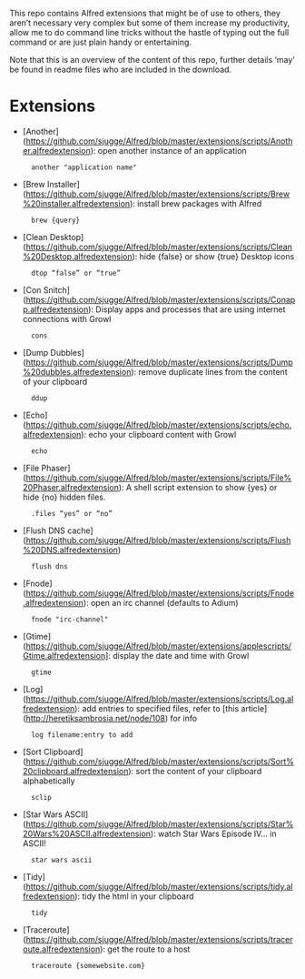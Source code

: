 This repo contains Alfred extensions that might be of use to others, they aren’t necessary very complex but some of them increase my productivity, allow me to do command line tricks without the hastle of typing out the full command or are just plain handy or entertaining.


Note that this is an overview of the content of this repo, further 
details ‘may’ be found in readme files who are included in the download.


Extensions
==========

- [Another] (https://github.com/sjugge/Alfred/blob/master/extensions/scripts/Another.alfredextension): open another instance of an application
		
		another "application name"

- [Brew Installer] (https://github.com/sjugge/Alfred/blob/master/extensions/scripts/Brew%20installer.alfredextension): install brew packages with Alfred

		brew {query}

- [Clean Desktop] (https://github.com/sjugge/Alfred/blob/master/extensions/scripts/Clean%20Desktop.alfredextension): hide {false} or show {true} Desktop icons

		dtop “false” or “true”

- [Con Snitch] (https://github.com/sjugge/Alfred/blob/master/extensions/scripts/Conapp.alfredextension): Display apps and processes that are using internet connections with Growl

		cons

- [Dump Dubbles] (https://github.com/sjugge/Alfred/blob/master/extensions/scripts/Dump%20dubbles.alfredextension): remove duplicate lines from the content of your clipboard

		ddup

- [Echo] (https://github.com/sjugge/Alfred/blob/master/extensions/scripts/echo.alfredextension): echo your clipboard content with Growl

		echo

- [File Phaser] (https://github.com/sjugge/Alfred/blob/master/extensions/scripts/File%20Phaser.alfredextension): A shell script extension to show {yes} or hide {no} hidden files.

		.files “yes” or “no”

- [Flush DNS cache] (https://github.com/sjugge/Alfred/blob/master/extensions/scripts/Flush%20DNS.alfredextension)

		flush dns
		
- [Fnode] (https://github.com/sjugge/Alfred/blob/master/extensions/scripts/Fnode.alfredextension): open an irc channel (defaults to Adium)

		fnode "irc-channel"

- [Gtime] (https://github.com/sjugge/Alfred/blob/master/extensions/applescripts/Gtime.alfredextension]: display the date and time with Growl

		gtime

- [Log] (https://github.com/sjugge/Alfred/blob/master/extensions/scripts/Log.alfredextension): add entries to specified files, refer to [this article] (http://heretiksambrosia.net/node/108) for info

		log filename:entry to add

- [Sort Clipboard] (https://github.com/sjugge/Alfred/blob/master/extensions/scripts/Sort%20clipboard.alfredextension): sort the content of your clipboard alphabetically 

		sclip

- [Star Wars ASCII] (https://github.com/sjugge/Alfred/blob/master/extensions/scripts/Star%20Wars%20ASCII.alfredextension): watch Star Wars Episode IV… in ASCII!

		star wars ascii

- [Tidy] (https://github.com/sjugge/Alfred/blob/master/extensions/scripts/tidy.alfredextension): tidy the html in your clipboard

		tidy

- [Traceroute] (https://github.com/sjugge/Alfred/blob/master/extensions/scripts/traceroute.alfredextension): get the route to a host

		traceroute {somewebsite.com}